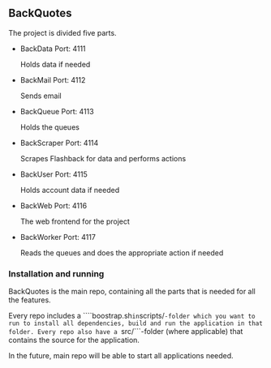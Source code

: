 ## BackQuotes

The project is divided five parts.

* BackData
	Port: 4111

	Holds data if needed

* BackMail
	Port: 4112

	Sends email

* BackQueue
	Port: 4113

	Holds the queues

* BackScraper
	Port: 4114

	Scrapes Flashback for data and performs actions

* BackUser
	Port: 4115

	Holds account data if needed

* BackWeb
	Port: 4116

	The web frontend for the project

* BackWorker
	Port: 4117

	Reads the queues and does the appropriate action if needed


### Installation and running

BackQuotes is the main repo, containing all the parts that is needed for all the features.

Every repo includes a ````boostrap.sh``` in ```scripts/```-folder which you want to run to install all
dependencies, build and run the application in that folder. Every repo also have a ```src/```-folder
(where applicable) that contains the source for the application.

In the future, main repo will be able to start all applications needed.
